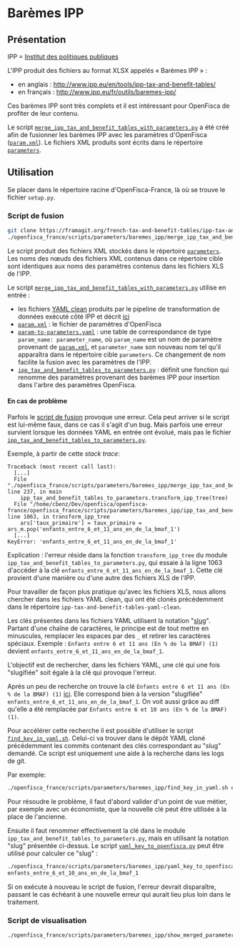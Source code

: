 # Barèmes IPP

## Présentation

IPP = [Institut des politiques publiques](http://www.ipp.eu/en/)

L'IPP produit des fichiers au format XLSX appelés « Barèmes IPP » :
- en anglais : http://www.ipp.eu/en/tools/ipp-tax-and-benefit-tables/
- en français : http://www.ipp.eu/fr/outils/baremes-ipp/

Ces barèmes IPP sont très complets et il est intéressant pour OpenFisca de profiter de leur contenu.

Le script [`merge_ipp_tax_and_benefit_tables_with_parameters.py`](./merge_ipp_tax_and_benefit_tables_with_parameters.py) a été créé afin de fusionner les barèmes IPP avec les paramètres d'OpenFisca ([`param.xml`](./param.xml)). Le fichiers XML produits sont écrits dans le répertoire [`parameters`](../../../parameters).

## Utilisation

Se placer dans le répertoire racine d'OpenFisca-France, là où se trouve le fichier `setup.py`.

### Script de fusion

```sh
git clone https://framagit.org/french-tax-and-benefit-tables/ipp-tax-and-benefit-tables-yaml-clean.git
./openfisca_france/scripts/parameters/baremes_ipp/merge_ipp_tax_and_benefit_tables_with_parameters.py -v
```

Le script produit des fichiers XML stockés dans le répertoire [`parameters`](../../../parameters). Les noms des nœuds des fichiers XML contenus dans ce répertoire cible sont identiques aux noms des paramètres contenus dans les fichiers XLS de l'IPP.

Le script [`merge_ipp_tax_and_benefit_tables_with_parameters.py`](./merge_ipp_tax_and_benefit_tables_with_parameters.py) utilise en entrée :
- les fichiers [YAML clean](https://framagit.org/french-tax-and-benefit-tables/ipp-tax-and-benefit-tables-yaml-clean) produits par le pipeline de transformation de données exécuté côté IPP et décrit [ici](https://framagit.org/french-tax-and-benefit-tables/ipp-tax-and-benefit-tables-converters#in-the-ipp-world)
- [`param.xml`](./param.xml) : le fichier de paramètres d'OpenFisca
- [`param-to-parameters.yaml`](./param-to-parameters.yaml) : une table de correspondance de type `param_name: parameter_name`, où `param_name` est un nom de paramètre provenant de [`param.xml`](./param.xml), et `parameter_name` son nouveau nom tel qu'il apparaîtra dans le répertoire cible `parameters`. Ce changement de nom facilite la fusion avec les paramètres de l'IPP.
- [`ipp_tax_and_benefit_tables_to_parameters.py`](./ipp_tax_and_benefit_tables_to_parameters.py) : définit une fonction qui renomme des paramètres provenant des barèmes IPP pour insertion dans l'arbre des paramètres OpenFisca.

#### En cas de problème

Parfois le [script de fusion](#script-de-fusion) provoque une erreur.
Cela peut arriver si le script est lui-même faux, dans ce cas il s'agit d'un bug.
Mais parfois une erreur survient lorsque les données YAML en entrée ont évolué, mais pas le fichier [`ipp_tax_and_benefit_tables_to_parameters.py`](./ipp_tax_and_benefit_tables_to_parameters.py).

Exemple, à partir de cette *stack trace*:

```
Traceback (most recent call last):
  [...]
  File "./openfisca_france/scripts/parameters/baremes_ipp/merge_ipp_tax_and_benefit_tables_with_parameters.py", line 237, in main
    ipp_tax_and_benefit_tables_to_parameters.transform_ipp_tree(tree)
  File "/home/cbenz/Dev/openfisca/openfisca-france/openfisca_france/scripts/parameters/baremes_ipp/ipp_tax_and_benefit_tables_to_parameters.py", line 1063, in transform_ipp_tree
    ars['taux_primaire'] = taux_primaire = ars_m.pop('enfants_entre_6_et_11_ans_en_de_la_bmaf_1')
  [...]
KeyError: 'enfants_entre_6_et_11_ans_en_de_la_bmaf_1'
```

Explication : l'erreur réside dans la fonction `transform_ipp_tree` du module `ipp_tax_and_benefit_tables_to_parameters.py`, qui essaie à la ligne 1063 d'accéder à la clé `enfants_entre_6_et_11_ans_en_de_la_bmaf_1`. Cette clé provient d'une manière ou d'une autre des fichiers XLS de l'IPP.

Pour travailler de façon plus pratique qu'avec les fichiers XLS, nous allons chercher dans les fichiers YAML clean, qui ont été clonés précédemment dans le répertoire `ipp-tax-and-benefit-tables-yaml-clean`.

Les clés présentes dans les fichiers YAML utilisent la notation "[slug](https://en.wikipedia.org/wiki/Semantic_URL#Slug)". Partant d'une chaîne de caractères, le principe est de tout mettre en minuscules, remplacer les espaces par des `_` et retirer les caractères spéciaux.
Exemple : `Enfants entre 6 et 11 ans (En % de la BMAF) (1)` devient `enfants_entre_6_et_11_ans_en_de_la_bmaf_1`.

L'objectif est de rechercher, dans les fichiers YAML, une clé qui une fois "slugifiée" soit égale à la clé qui provoque l'erreur.

Après un peu de recherche on trouve la clé `Enfants entre 6 et 11 ans (En % de la BMAF) (1)` [ici](https://framagit.org/french-tax-and-benefit-tables/ipp-tax-and-benefit-tables-yaml-raw/commit/2b75741164aef5131b262b82fd0bcc29c016fefb#40c6be4cc89b14bd863ea81e78f9c9c300b645dc_8_5). Elle correspond bien à la version "slugifiée" `enfants_entre_6_et_11_ans_en_de_la_bmaf_1`. On voit aussi grâce au diff qu'elle a été remplacée par `Enfants entre 6 et 10 ans (En % de la BMAF) (1)`.

Pour accélérer cette recherche il est possible d'utiliser le script [`find_key_in_yaml.sh`](./find_key_in_yaml.sh).
Celui-ci va trouver dans le dépôt YAML cloné précédemment les commits contenant des clés correspondant au "slug" demandé.
Ce script est uniquement une aide à la recherche dans les logs de git.

Par exemple:
```sh
./openfisca_france/scripts/parameters/baremes_ipp/find_key_in_yaml.sh enfants_entre_11_et_15_ans_en_de_la_bmaf_2
```

Pour résoudre le problème, il faut d'abord valider d'un point de vue métier, par exemple avec un économiste, que la nouvelle clé peut être utilisée à la place de l'ancienne.

Ensuite il faut renommer effectivement la clé dans le module `ipp_tax_and_benefit_tables_to_parameters.py`, mais en utilisant la notation "slug" présentée ci-dessus.
Le script [`yaml_key_to_openfisca.py`](yaml_key_to_openfisca.py) peut être utilisé pour calculer ce "slug" :
```sh
./openfisca_france/scripts/parameters/baremes_ipp/yaml_key_to_openfisca.py "Enfants entre 6 et 10 ans (En % de la BMAF) (1)"
enfants_entre_6_et_10_ans_en_de_la_bmaf_1
```

Si on exécute à nouveau le script de fusion, l'erreur devrait disparaître, passant le cas échéant à une nouvelle erreur qui aurait lieu plus loin dans le traitement.

### Script de visualisation

```sh
./openfisca_france/scripts/parameters/baremes_ipp/show_merged_parameters.py
```